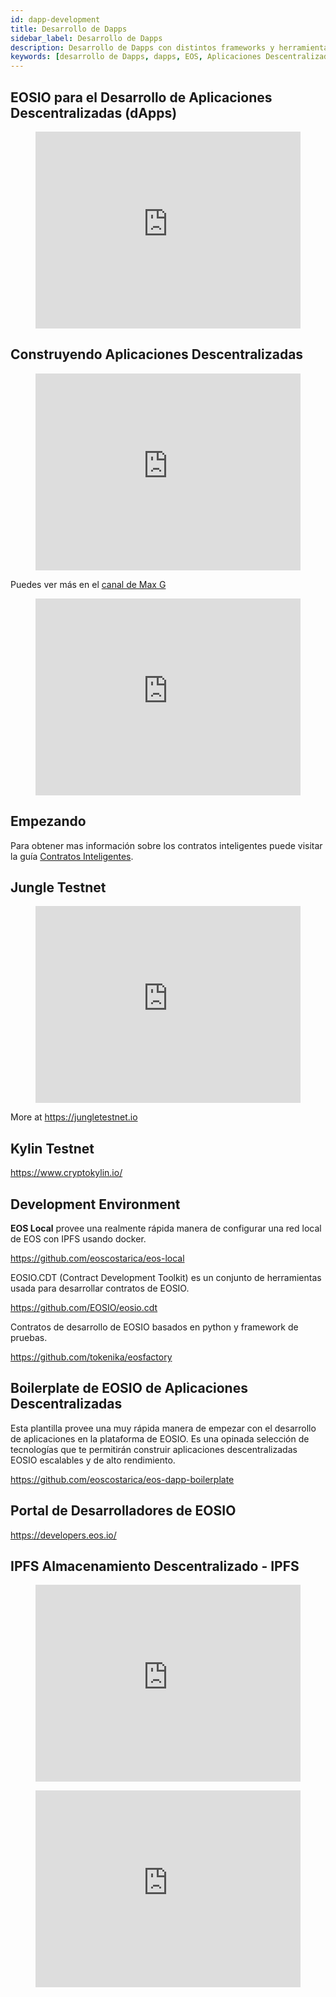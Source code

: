 ```yaml
---
id: dapp-development
title: Desarrollo de Dapps
sidebar_label: Desarrollo de Dapps
description: Desarrollo de Dapps con distintos frameworks y herramientas
keywords: [desarrollo de Dapps, dapps, EOS, Aplicaciones Descentralizadas, EOSIO, Qué es Dapps, Para qué sirve Dapps]
---
```


## EOSIO para el Desarrollo de Aplicaciones Descentralizadas (dApps)

<figure className="video_container">
  <iframe 
    width="100%" 
    height="315" 
    src="https://www.youtube.com/embed/E3Tx2DseLGE"     
    frameBorder={0}
    allowFullScreen
    loading="lazy"> </iframe>
</figure>

## Construyendo Aplicaciones Descentralizadas

<figure className="video_container">
  <iframe 
    width="100%" 
    height="315" 
    src="https://www.youtube.com/embed/J0SYv-GC3R0"     
    frameBorder={0}
    allowFullScreen
    loading="lazy"> </iframe>
</figure>

Puedes ver más en el [canal de Max G](https://www.youtube.com/user/apexmaxable/videos)

<figure className="video_container">
  <iframe 
    width="100%" 
    height="315" 
    src="https://www.youtube.com/embed/4OmQ7Ow9baI"     
    frameBorder={0}
    allowFullScreen
    loading="lazy"> </iframe>
</figure>

## Empezando

Para obtener mas información sobre los contratos inteligentes puede visitar la guía [Contratos Inteligentes](https://guias.eoscostarica.io/docs/aprender-eosio/contratos-inteligentes). 

## Jungle Testnet

<figure className="video_container">
  <iframe 
    width="100%" 
    height="315" 
    src="https://www.youtube.com/embed/s3EM3Hw1S8I"     
    frameBorder={0}
    allowFullScreen
    loading="lazy"> </iframe>
</figure>

More at https://jungletestnet.io

## Kylin Testnet

https://www.cryptokylin.io/

## Development Environment

**EOS Local** provee una realmente rápida manera de configurar una red local de EOS con IPFS usando docker.

https://github.com/eoscostarica/eos-local

EOSIO.CDT (Contract Development Toolkit) es un conjunto de herramientas usada para desarrollar contratos de EOSIO.

https://github.com/EOSIO/eosio.cdt 

Contratos de desarrollo de EOSIO basados en python y framework de pruebas.

https://github.com/tokenika/eosfactory

## Boilerplate de EOSIO de Aplicaciones Descentralizadas

Esta plantilla provee una muy rápida manera de empezar con el desarrollo de aplicaciones en la plataforma de EOSIO. Es una opinada selección de tecnologías que te permitirán construir aplicaciones descentralizadas EOSIO escalables y de alto rendimiento.

https://github.com/eoscostarica/eos-dapp-boilerplate 

## Portal de Desarrolladores de EOSIO

https://developers.eos.io/

## IPFS Almacenamiento Descentralizado - IPFS

<figure className="video_container">
  <iframe 
    width="100%" 
    height="315" 
    src="https://www.youtube.com/embed/5Uj6uR3fp-U"     
    frameBorder={0}
    allowFullScreen
    loading="lazy"> </iframe>
</figure>

<figure className="video_container">
  <iframe 
    width="100%" 
    height="315" 
    src="https://www.youtube.com/embed/HUVmypx9HGI"     
    frameBorder={0}
    allowFullScreen
    loading="lazy"> </iframe>
</figure>